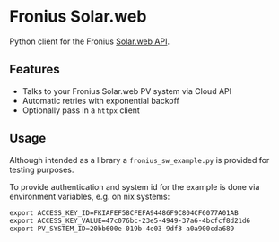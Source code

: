 # Fronius Solar.web

Python client for the Fronius [Solar.web API](https://www.fronius.com/~/downloads/Solar%20Energy/User%20Information/SE_UI_API_InterfaceDocumentation_EN.pdf).

## Features 

- Talks to your Fronius Solar.web PV system via Cloud API
- Automatic retries with exponential backoff
- Optionally pass in a `httpx` client

## Usage

Although intended as a library a `fronius_sw_example.py` is provided for testing purposes.

To provide authentication and system id for the example is done via environment variables, e.g. on nix systems:

```
export ACCESS_KEY_ID=FKIAFEF58CFEFA94486F9C804CF6077A01AB
export ACCESS_KEY_VALUE=47c076bc-23e5-4949-37a6-4bcfcf8d21d6
export PV_SYSTEM_ID=20bb600e-019b-4e03-9df3-a0a900cda689

```


